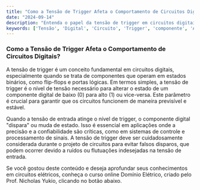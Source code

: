 ```yaml
---
title: "Como a Tensão de Trigger Afeta o Comportamento de Circuitos Digitais?"
date: "2024-09-14"
description: "Entenda o papel da tensão de trigger em circuitos digitais e sua importância no funcionamento de componentes eletrônicos."
keywords: ['Tensão', 'Digital', 'Circuito', 'Trigger', 'componente', 'Alto']
---
```


### Como a Tensão de Trigger Afeta o Comportamento de Circuitos Digitais?

A tensão de trigger é um conceito fundamental em circuitos digitais, especialmente quando se trata de componentes que operam em estados binários, como flip-flops e portas lógicas. Em termos simples, a tensão de trigger é o nível de tensão necessário para alterar o estado de um componente digital de baixo (0) para alto (1) ou vice-versa. Este parâmetro é crucial para garantir que os circuitos funcionem de maneira previsível e estável.

Quando a tensão de entrada atinge o nível de trigger, o componente digital "dispara" ou muda de estado. Isso é essencial em aplicações onde a precisão e a confiabilidade são críticas, como em sistemas de controle e processamento de sinais. A tensão de trigger deve ser cuidadosamente considerada durante o projeto de circuitos para evitar falsos disparos, que podem ocorrer devido a ruídos ou flutuações indesejadas na tensão de entrada.

Se você gostou deste conteúdo e deseja aprofundar seus conhecimentos em circuitos elétricos, conheça o curso online Domínio Elétrico, criado pelo Prof. Nicholas Yukio, clicando no botão abaixo.